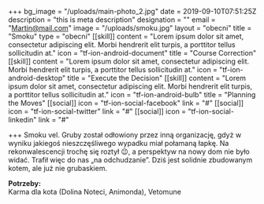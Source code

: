 +++
bg_image = "/uploads/main-photo_2.jpg"
date = 2019-09-10T07:51:25Z
description = "this is meta description"
designation = ""
email = "Martin@mail.com"
image = "/uploads/smoku.jpg"
layout = "obecni"
title = "Smoku"
type = "obecni"
[[skill]]
content = "Lorem ipsum dolor sit amet, consectetur adipiscing elit. Morbi hendrerit elit turpis, a porttitor tellus sollicitudin at."
icon = "tf-ion-android-document"
title = "Course Correction"
[[skill]]
content = "Lorem ipsum dolor sit amet, consectetur adipiscing elit. Morbi hendrerit elit turpis, a porttitor tellus sollicitudin at."
icon = "tf-ion-android-desktop"
title = "Execute the Decision"
[[skill]]
content = "Lorem ipsum dolor sit amet, consectetur adipiscing elit. Morbi hendrerit elit turpis, a porttitor tellus sollicitudin at."
icon = "tf-ion-android-bulb"
title = "Planning the Moves"
[[social]]
icon = "tf-ion-social-facebook"
link = "#"
[[social]]
icon = "tf-ion-social-twitter"
link = "#"
[[social]]
icon = "tf-ion-social-linkedin"
link = "#"

+++
Smoku vel. Gruby został odłowiony przez inną organizację, gdyż w wyniku jakiegoś nieszczęśliwego wypadku miał połamaną łapkę. Na rekonwalescencji trochę się roztył 😉, a perspektyw na nowy dom nie było widać. Trafił więc do nas „na odchudzanie”. Dziś jest solidnie zbudowanym kotem, ale już nie grubaskiem.

**Potrzeby:**  
Karma dla kota (Dolina Noteci, Animonda), Vetomune